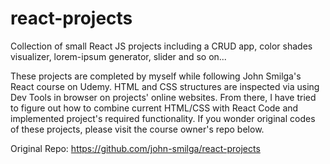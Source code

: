 # react-projects

Collection of small React JS projects including a CRUD app, color shades visualizer, lorem-ipsum generator, slider and so on...

These projects are completed by myself while following John Smilga's React course on Udemy. HTML and CSS structures are inspected via using Dev Tools in browser on projects' online websites. From there, I have tried to figure out how to combine current HTML/CSS with React Code and implemented project's required functionality. If you wonder original codes of these projects, please visit the course owner's repo below.

Original Repo: https://github.com/john-smilga/react-projects
